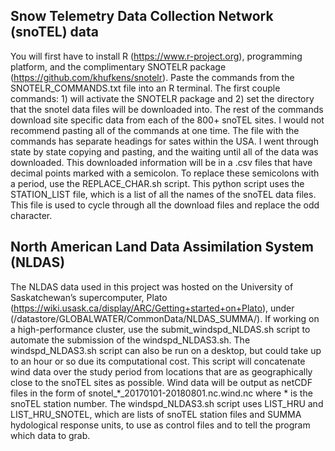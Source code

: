 ## Snow Telemetry Data Collection Network (snoTEL) data

You will first have to install R (https://www.r-project.org), programming platform, and the complimentary SNOTELR package (https://github.com/khufkens/snotelr). Paste the commands from the SNOTELR_COMMANDS.txt file into an R terminal. The first couple commands: 1) will activate the SNOTELR package and 2) set the directory that the snotel data files will be downloaded into. The rest of the commands download site specific data from each of the 800+ snoTEL sites. I would not recommend pasting all of the commands at one time. The file with the commands has separate headings for sates within the USA. I went through state by state copying and pasting, and the waiting until all of the data was downloaded. This downloaded information will be in a .csv files that have decimal points marked with a semicolon. To replace these semicolons with a period, use the REPLACE_CHAR.sh script. This python script uses the STATION_LIST file, which is a list of all the names of the snoTEL data files. This file is used to cycle through all the download files and replace the odd character.

## North American Land Data Assimilation System (NLDAS)

The NLDAS data used in this project was hosted on the University of Saskatchewan’s supercomputer, Plato (https://wiki.usask.ca/display/ARC/Getting+started+on+Plato), under (/datastore/GLOBALWATER/CommonData/NLDAS_SUMMA/). If working on a high-performance cluster, use the submit_windspd_NLDAS.sh script to automate the submission of the windspd_NLDAS3.sh. The windspd_NLDAS3.sh script can also be run on a desktop, but could take up to an hour or so due its computational cost. This script will concatenate wind data over the study period from locations that are as geographically close to the snoTEL sites as possible. Wind data will be output as netCDF files in the form of snotel_*_20170101-20180801.nc.wind.nc where * is the snoTEL station number. The windspd_NLDAS3.sh script uses LIST_HRU and LIST_HRU_SNOTEL, which are lists of snoTEL station files and SUMMA hydological response units, to use as control files and to tell the program which data to grab.
